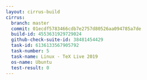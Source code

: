 ```yaml
---
layout: cirrus-build
cirrus:
  branch: master
  commit: 01ecdf5783466cdb7e2757d80526aa094785a7de
  build-id: 4553631929729024
  github-check-suite-id: 38481454429
  task-id: 6136133567905792
  task-number: 5
  task-name: Linux - TeX Live 2019
  os-name: Ubuntu
  test-result: 0
---
```

